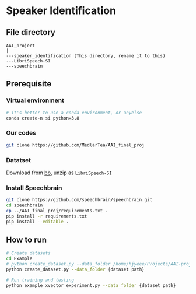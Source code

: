 # Speaker Identification

## File directory
```
AAI_project
|
---speaker_identification (This directory, rename it to this)
---LibriSpeech-SI
---speechbrain

```


## Prerequisite

### Virtual environment
```bash
# It's better to use a conda environment, or anyelse
conda create-n si python=3.8
```

### Our codes
```bash
git clone https://github.com/MedlarTea/AAI_final_proj
```

### Datatset
Download from [bb](https://bb.sustech.edu.cn/bbcswebdav/courses/CSE5001-30008993-2022FA/LibriSpeech-SI.tar.gz), unzip as `LibriSpeech-SI`

### Install Speechbrain
```bash
git clone https://github.com/speechbrain/speechbrain.git
cd speechbrain
cp ../AAI_final_proj/requirements.txt .
pip install -r requirements.txt
pip install --editable .
```

## How to run
```bash
# Create datasets
cd Example
# python create_dataset.py --data_folder /home/hjyeee/Projects/AAI-project/LibriSpeech-SI
python create_dataset.py --data_folder {dataset path}

# Run training and testing
python example_xvector_experiment.py --data_folder {dataset path}

```



